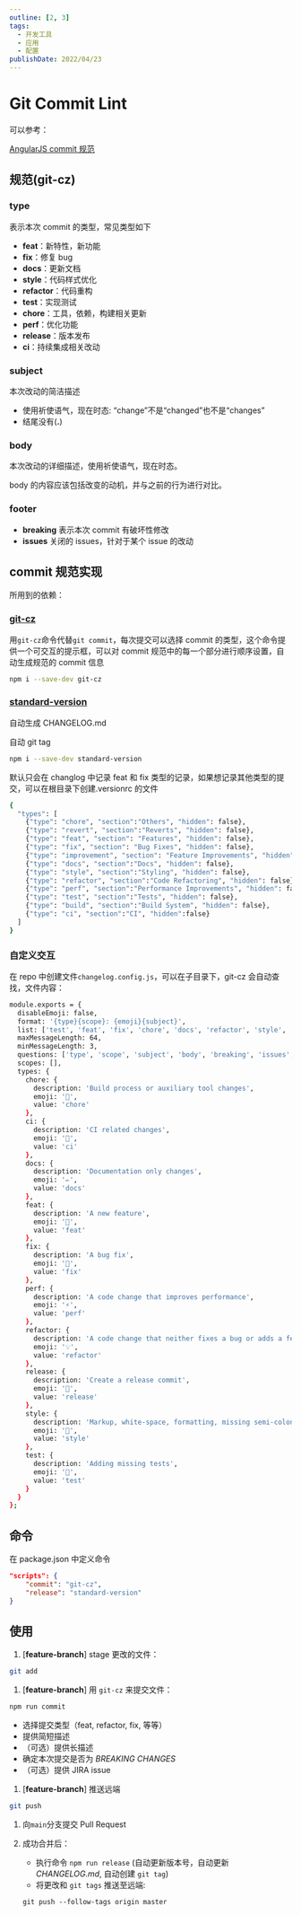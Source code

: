 ```yaml
---
outline: [2, 3]
tags: 
  - 开发工具
  - 应用
  - 配置
publishDate: 2022/04/23
---
```


# Git Commit Lint

可以参考：

[AngularJS commit 规范](https://docs.google.com/document/d/1QrDFcIiPjSLDn3EL15IJygNPiHORgU1_OOAqWjiDU5Y/edit#heading=h.greljkmo14y0)

## 规范(git-cz)

### type

表示本次 commit 的类型，常见类型如下

- **feat**：新特性，新功能
- **fix**：修复 bug
- **docs**：更新文档
- **style**：代码样式优化
- **refactor**：代码重构
- **test**：实现测试
- **chore**：工具，依赖，构建相关更新
- **perf**：优化功能
- **release**：版本发布
- **ci**：持续集成相关改动

### subject

本次改动的简洁描述

- 使用祈使语气，现在时态: “change”不是“changed”也不是“changes”
- 结尾没有(**.**)

### body

本次改动的详细描述，使用祈使语气，现在时态。

body 的内容应该包括改变的动机，并与之前的行为进行对比。

### footer

- **breaking** 表示本次 commit 有破坏性修改
- **issues** 关闭的 issues，针对于某个 issue 的改动

## commit 规范实现

所用到的依赖：

### [git-cz](https://github.com/streamich/git-cz)

用`git-cz`命令代替`git commit`，每次提交可以选择 commit 的类型，这个命令提供一个可交互的提示框，可以对 commit 规范中的每一个部分进行顺序设置，自动生成规范的 commit 信息


```bash
npm i --save-dev git-cz
```

### [standard-version](https://github.com/conventional-changelog/standard-version)

自动生成 CHANGELOG.md

自动 git tag

```bash
npm i --save-dev standard-version
```

默认只会在 changlog 中记录 feat 和 fix 类型的记录，如果想记录其他类型的提交，可以在根目录下创建.versionrc 的文件

```bash
{
  "types": [
    {"type": "chore", "section":"Others", "hidden": false},
    {"type": "revert", "section":"Reverts", "hidden": false},
    {"type": "feat", "section": "Features", "hidden": false},
    {"type": "fix", "section": "Bug Fixes", "hidden": false},
    {"type": "improvement", "section": "Feature Improvements", "hidden": false},
    {"type": "docs", "section":"Docs", "hidden": false},
    {"type": "style", "section":"Styling", "hidden": false},
    {"type": "refactor", "section":"Code Refactoring", "hidden": false},
    {"type": "perf", "section":"Performance Improvements", "hidden": false},
    {"type": "test", "section":"Tests", "hidden": false},
    {"type": "build", "section":"Build System", "hidden": false},
    {"type": "ci", "section":"CI", "hidden":false}
  ]
}
```

### 自定义交互

在 repo 中创建文件`changelog.config.js`，可以在子目录下，git-cz 会自动查找，文件内容：

```bash
module.exports = {
  disableEmoji: false,
  format: '{type}{scope}: {emoji}{subject}',
  list: ['test', 'feat', 'fix', 'chore', 'docs', 'refactor', 'style', 'ci', 'perf'],
  maxMessageLength: 64,
  minMessageLength: 3,
  questions: ['type', 'scope', 'subject', 'body', 'breaking', 'issues', 'lerna'],
  scopes: [],
  types: {
    chore: {
      description: 'Build process or auxiliary tool changes',
      emoji: '🤖',
      value: 'chore'
    },
    ci: {
      description: 'CI related changes',
      emoji: '🎡',
      value: 'ci'
    },
    docs: {
      description: 'Documentation only changes',
      emoji: '✏️',
      value: 'docs'
    },
    feat: {
      description: 'A new feature',
      emoji: '🎸',
      value: 'feat'
    },
    fix: {
      description: 'A bug fix',
      emoji: '🐛',
      value: 'fix'
    },
    perf: {
      description: 'A code change that improves performance',
      emoji: '⚡️',
      value: 'perf'
    },
    refactor: {
      description: 'A code change that neither fixes a bug or adds a feature',
      emoji: '💡',
      value: 'refactor'
    },
    release: {
      description: 'Create a release commit',
      emoji: '🏹',
      value: 'release'
    },
    style: {
      description: 'Markup, white-space, formatting, missing semi-colons...',
      emoji: '💄',
      value: 'style'
    },
    test: {
      description: 'Adding missing tests',
      emoji: '💍',
      value: 'test'
    }
  }
};
```

## 命令

在 package.json 中定义命令

```json
"scripts": {
    "commit": "git-cz",
    "release": "standard-version"
}
```

## 使用

1. [**feature-branch**] stage 更改的文件：

```bash
git add
```

1. [**feature-branch**] 用 `git-cz` 来提交文件：

```bash
npm run commit
```

- 选择提交类型（feat, refactor, fix, 等等）
- 提供简短描述
- （可选）提供长描述
- 确定本次提交是否为 _BREAKING CHANGES_
- （可选）提供 JIRA issue

1. [**feature-branch**] 推送远端

```bash
git push
```

1. 向`main`分支提交 Pull Request

2. 成功合并后：

   - 执行命令 `npm run release` (自动更新版本号，自动更新 _CHANGELOG.md_, 自动创建 `git tag`)
   - 将更改和 `git tags` 推送至远端:

   ```
   git push --follow-tags origin master
   ```
